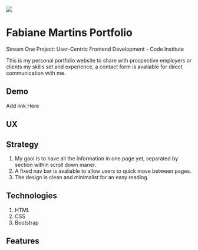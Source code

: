 <img src="https://codeinstitute.s3.amazonaws.com/fullstack/ci_logo_small.png" style="margin: 0;">

# Fabiane Martins Portfolio
Stream One Project: User-Centric Frontend Development - Code Institute 

This is my personal portfolio website to share with prospective employers or clients my skills set and experience, a contact form is avaliable for direct communication with me.

## Demo 
Add link Here

## UX

## Strategy
1. My gaol is to have all the information in one page yet, separated by section within scroll down maner.
2. A fixed nav bar is avaliable to allow users to quick move between pages.
3. The design is clean and minimalist for an easy reading.

## Technologies
1. HTML
2. CSS
3. Bootstrap

## Features
